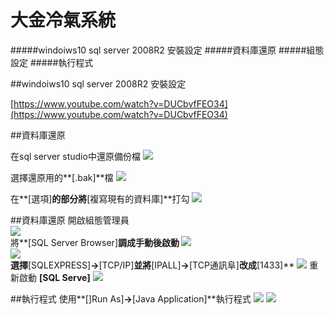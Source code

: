 大金冷氣系統
=
#####windoiws10 sql server 2008R2 安裝設定
#####資料庫還原
#####組態設定
#####執行程式

##windoiws10 sql server 2008R2 安裝設定

[https://www.youtube.com/watch?v=DUCbvfFEO34](https://www.youtube.com/watch?v=DUCbvfFEO34)

##資料庫還原

在sql server studio中還原備份檔 
![](https://github.com/t2831245/-/blob/master/picture/1.png?raw=true)  

選擇還原用的**[.bak]**檔
![](https://github.com/t2831245/-/blob/master/picture/2.png?raw=true)  

在**[選項]**的部分將**[複寫現有的資料庫]**打勾
![](https://github.com/t2831245/-/blob/master/picture/3.png?raw=true)  

##資料庫還原
開啟組態管理員  
![](https://github.com/t2831245/-/blob/master/picture/4.png?raw=true)  
將**[SQL Server Browser]**調成手動後啟動
![](https://github.com/t2831245/-/blob/master/picture/5.png?raw=true)  
![](https://github.com/t2831245/-/blob/master/picture/6.png?raw=true)  
選擇**[SQLEXPRESS]**->**[TCP/IP]**並將**[IPALL]**->**[TCP通訊阜]**改成**[1433]**
![](https://github.com/t2831245/-/blob/master/picture/7.png?raw=true)
重新啟動 **[SQL Serve]**
![](https://github.com/t2831245/-/blob/master/picture/8-1.png?raw=true)

##執行程式
使用**[]Run As]**->**[Java Application]**執行程式
![](https://github.com/t2831245/-/blob/master/picture/11.png?raw=true)
![](https://github.com/t2831245/-/blob/master/picture/12.png?raw=true)
